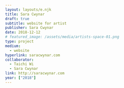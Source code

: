 ```yaml
---
layout: layouts/e.njk
title: Sara Cwynar
draft: true
subtitle: website for artist
publisher: Sara Cwynar
date: 2018-12-12
# featured_image: /assets/media/artists-space-01.png
type: project
medium:
  - website
hyperlink: saracwynar.com
collaborator:
  - Taichi Wi
  - Sara Cwynar
link: http://saracwynar.com
year: ["2018"]
---
```

